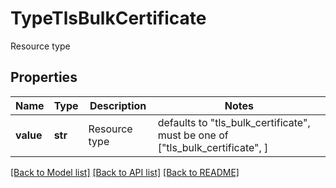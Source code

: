 # TypeTlsBulkCertificate

Resource type

## Properties
Name | Type | Description | Notes
------------ | ------------- | ------------- | -------------
**value** | **str** | Resource type | defaults to "tls_bulk_certificate",  must be one of ["tls_bulk_certificate", ]

[[Back to Model list]](../README.md#documentation-for-models) [[Back to API list]](../README.md#documentation-for-api-endpoints) [[Back to README]](../README.md)



